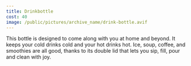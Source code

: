 ```yaml
---
title: Drinkbottle
cost: 40
image: /public/pictures/archive_name/drink-bottle.avif
---
```


This bottle is designed to come along with you at home
and beyond. It keeps your cold drinks cold and your hot drinks hot.
Ice, soup, coffee, and smoothies are all good, thanks to its
double lid that lets you sip, fill, pour and clean with joy.
